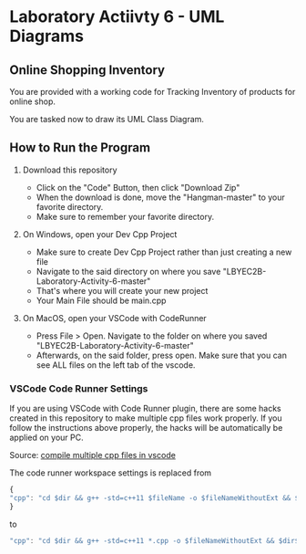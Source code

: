 # Laboratory Actiivty 6 - UML Diagrams

## Online Shopping Inventory

You are provided with a working code for Tracking Inventory of products for online shop.

You are tasked now to draw its UML Class Diagram.

## How to Run the Program

1. Download this repository

   - Click on the "Code" Button, then click "Download Zip"
   - When the download is done, move the "Hangman-master" to your favorite directory.
   - Make sure to remember your favorite directory.

2. On Windows, open your Dev Cpp Project

   - Make sure to create Dev Cpp Project rather than just creating a new file
   - Navigate to the said directory on where you save "LBYEC2B-Laboratory-Activity-6-master"
   - That's where you will create your new project
   - Your Main File should be main.cpp

3. On MacOS, open your VSCode with CodeRunner
   - Press File > Open. Navigate to the folder on where you saved "LBYEC2B-Laboratory-Activity-6-master"
   - Afterwards, on the said folder, press open. Make sure that you can see ALL files on the left tab of the vscode.

### VSCode Code Runner Settings

If you are using VSCode with Code Runner plugin, there are some hacks created in this repository to make multiple cpp files work properly. If you follow the instructions above properly, the hacks will be automatically be applied on your PC.

Source: [compile multiple cpp files in vscode](https://stackoverflow.com/questions/59474537/code-runner-configuration-for-running-multiple-cpp-classes-in-vscode)

The code runner workspace settings is replaced from

```javascript
{
"cpp": "cd $dir && g++ -std=c++11 $fileName -o $fileNameWithoutExt && $dir$fileNameWithoutExt"
}
```

to

```javascript
"cpp": "cd $dir && g++ -std=c++11 *.cpp -o $fileNameWithoutExt && $dir$fileNameWithoutExt",
```
